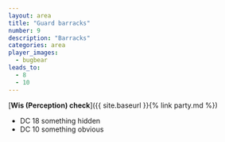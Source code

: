 ```yaml
---
layout: area
title: "Guard barracks"
number: 9
description: "Barracks"
categories: area
player_images:
  - bugbear
leads_to:
  - 8
  - 10
---
```



[**Wis (Perception) check**]({{ site.baseurl }}{% link party.md %})
* DC 18 something hidden
* DC 10 something obvious

